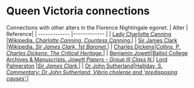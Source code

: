 # Queen Victoria connections
Connections with other alters in the Florence Nightingale egonet.
| Alter  | Reference|
| ------------- |------------- |
| [Lady Charlotte Canning](https://github.com/altealo/FNTest/blob/master/AltersReferences/LadyCharlotteCanning.md)  |[Wikipedia. *Charlotte Canning, Countess Canning.*](https://en.wikipedia.org/wiki/Charlotte_Canning,_Countess_Canning)|
| [Sir James Clark](https://github.com/altealo/FNTest/blob/master/AltersReferences/JamesClark.md)  |[Wikipedia. *Sir James Clark, 1st Baronet.*](https://en.wikipedia.org/wiki/Sir_James_Clark,_1st_Baronet)|
| [Charles Dickens](https://github.com/altealo/FNTest/blob/master/AltersReferences/CharlesDickens.md)|[Collins, P. *Charles Dickens: The Critical Heritage.*](https://books.google.co.uk/books?id=72brNWKa088C&pg=PT472&lpg=PT472&dq=benjamin+jowett+queen+victoria&source=bl&ots=gxfT25b-kT&sig=ACfU3U2hS2i1rAIUwLcKoaKtS8aC7b5DXA&hl=en&sa=X&ved=2ahUKEwiwiJXYsNHlAhV_URUIHY5OCjA4FBDoATAAegQICBAB#v=onepage&q=benjamin%20jowett%20queen%20victoria&f=false)|
| [Benjamin Jowett](https://github.com/altealo/FNTest/blob/master/AltersReferences/BenjaminJowett.md)|[Balliol College Archives & Manuscripts. *Jowett Papers - Group III Class N.*](https://archive.org/details/lifelettersbenja01abboiala/page/342)|
[Lord Palmerston](https://github.com/altealo/FNTest/blob/master/AltersReferences/LordPalmerston.md) |[*Sir James Clark.*](http://www.unofficialroyalty.com/sir-james-clark/)|
| [Dr John Sutherland](https://github.com/altealo/FNTest/blob/master/AltersReferences/JohnSutherland.md)|[Halliday, S. *Commentary: Dr John Sutherland, Vibrio cholerae and ‘predisposing causes’.*](https://academic.oup.com/ije/article/31/5/912/745790)|
